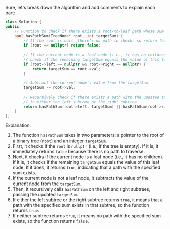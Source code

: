 Sure, let's break down the algorithm and add comments to explain each part:

```cpp
class Solution {
public:
    // Function to check if there exists a root-to-leaf path whose sum equals the given targetSum
    bool hasPathSum(TreeNode* root, int targetSum) {
        // If the root is null, there's no path to check, so return false
        if (root == nullptr) return false;
        
        // If the current node is a leaf node (i.e., it has no children),
        // check if the remaining targetSum equals the value of this leaf node.
        if (root->left == nullptr && root->right == nullptr) {
            return targetSum == root->val;
        }
        
        // Subtract the current node's value from the targetSum
        targetSum -= root->val;
        
        // Recursively check if there exists a path with the updated targetSum
        // in either the left subtree or the right subtree
        return hasPathSum(root->left, targetSum) || hasPathSum(root->right, targetSum);
    }
};
```

Explanation:

1. The function `hasPathSum` takes in two parameters: a pointer to the root of a binary tree (`root`) and an integer `targetSum`.
2. First, it checks if the `root` is `nullptr` (i.e., if the tree is empty). If it is, it immediately returns `false` because there is no path to traverse.
3. Next, it checks if the current node is a leaf node (i.e., it has no children). If it is, it checks if the remaining `targetSum` equals the value of this leaf node. If it does, it returns `true`, indicating that a path with the specified sum exists.
4. If the current node is not a leaf node, it subtracts the value of the current node from the `targetSum`.
5. Then, it recursively calls `hasPathSum` on the left and right subtrees, passing the updated `targetSum`.
6. If either the left subtree or the right subtree returns `true`, it means that a path with the specified sum exists in that subtree, so the function returns `true`.
7. If neither subtree returns `true`, it means no path with the specified sum exists, so the function returns `false`.
